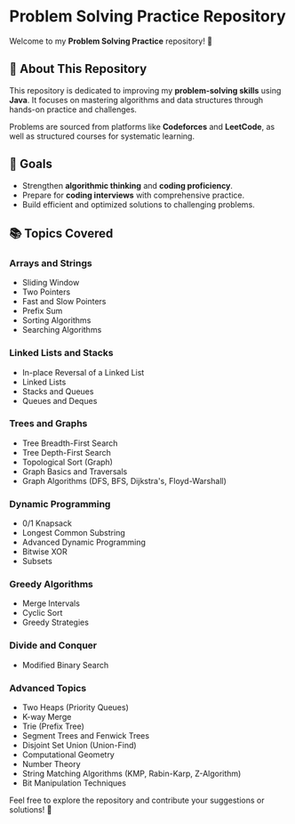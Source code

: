 # Problem Solving Practice Repository

Welcome to my **Problem Solving Practice** repository! 👋

## 🚀 About This Repository
This repository is dedicated to improving my **problem-solving skills** using **Java**. It focuses on mastering algorithms and data structures through hands-on practice and challenges.

Problems are sourced from platforms like **Codeforces** and **LeetCode**, as well as structured courses for systematic learning.

## 🎯 Goals
- Strengthen **algorithmic thinking** and **coding proficiency**.
- Prepare for **coding interviews** with comprehensive practice.
- Build efficient and optimized solutions to challenging problems.

## 📚 Topics Covered
### Arrays and Strings
- Sliding Window
- Two Pointers
- Fast and Slow Pointers
- Prefix Sum
- Sorting Algorithms
- Searching Algorithms

### Linked Lists and Stacks
- In-place Reversal of a Linked List
- Linked Lists
- Stacks and Queues
- Queues and Deques

### Trees and Graphs
- Tree Breadth-First Search
- Tree Depth-First Search
- Topological Sort (Graph)
- Graph Basics and Traversals
- Graph Algorithms (DFS, BFS, Dijkstra's, Floyd-Warshall)

### Dynamic Programming
- 0/1 Knapsack
- Longest Common Substring
- Advanced Dynamic Programming
- Bitwise XOR
- Subsets

### Greedy Algorithms
- Merge Intervals
- Cyclic Sort
- Greedy Strategies

### Divide and Conquer
- Modified Binary Search

### Advanced Topics
- Two Heaps (Priority Queues)
- K-way Merge
- Trie (Prefix Tree)
- Segment Trees and Fenwick Trees
- Disjoint Set Union (Union-Find)
- Computational Geometry
- Number Theory
- String Matching Algorithms (KMP, Rabin-Karp, Z-Algorithm)
- Bit Manipulation Techniques

Feel free to explore the repository and contribute your suggestions or solutions! 🚀

